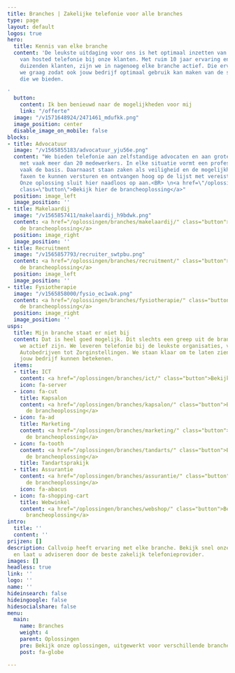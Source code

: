 ```yaml
---
title: Branches | Zakelijke telefonie voor alle branches
type: page
layout: default
logos: true
hero:
  title: Kennis van elke branche
  content: 'De leukste uitdaging voor ons is het optimaal inzetten van onze kennis
    van hosted telefonie bij onze klanten. Met ruim 10 jaar ervaring en inmiddels
    duizenden klanten, zijn we in nagenoeg elke branche actief. Die ervaring delen
    we graag zodat ook jouw bedrijf optimaal gebruik kan maken van de slimme communicatiemogelijkheden
    die we bieden.

'
  button:
    content: Ik ben benieuwd naar de mogelijkheden voor mij
    link: "/offerte"
  image: "/v1571648924/2471461_mdufkk.png"
  image_position: center
  disable_image_on_mobile: false
blocks:
- title: Advocatuur
  image: "/v1565855183/advocatuur_yju56e.png"
  content: "We bieden telefonie aan zelfstandige advocaten en aan grotere praktijken
    met vaak meer dan 20 medewerkers. In elke situatie vormt een professionele bereikbaarheid
    vaak de basis. Daarnaast staan zaken als veiligheid en de mogelijkheid om elektronisch
    faxen te kunnen versturen en ontvangen hoog op de lijst met vereiste functionaliteit.
    Onze oplossing sluit hier naadloos op aan.<BR> \n<a href=\"/oplossingen/branches/advocatuur/\"
    class=\"button\">Bekijk hier de brancheoplossing</a>"
  position: image_left
  image_position: ''
- title: Makelaardij
  image: "/v1565857411/makelaardij_h9bdwk.png"
  content: <a href="/oplossingen/branches/makelaardij/" class="button">Bekijk hier
    de brancheoplossing</a>
  position: image_right
  image_position: ''
- title: Recruitment
  image: "/v1565857793/recruiter_swtpbu.png"
  content: <a href="/oplossingen/branches/recruitment/" class="button">Bekijk hier
    de brancheoplossing</a>
  position: image_left
  image_position: ''
- title: Fysiotherapie
  image: "/v1565858000/fysio_ec1wak.png"
  content: <a href="/oplossingen/branches/fysiotherapie/" class="button">Bekijk hier
    de brancheoplossing</a>
  position: image_right
  image_position: ''
usps:
  title: Mijn branche staat er niet bij
  content: Dat is heel goed mogelijk. Dit slechts een greep uit de branches waarin
    we actief zijn. We leveren telefonie bij de leukste organisaties, variërend van
    Autobedrijven tot Zorginstellingen. We staan klaar om te laten zien wat wij voor
    jouw bedrijf kunnen betekenen.
  items:
  - title: ICT
    content: <a href="/oplossingen/branches/ict/" class="button">Bekijk hier de brancheoplossing</a>
    icon: fa-server
  - icon: fa-cut
    title: Kapsalon
    content: <a href="/oplossingen/branches/kapsalon/" class="button">Bekijk hier
      de brancheoplossing</a>
  - icon: fa-ad
    title: Marketing
    content: <a href="/oplossingen/branches/marketing/" class="button">Bekijk hier
      de brancheoplossing</a>
  - icon: fa-tooth
    content: <a href="/oplossingen/branches/tandarts/" class="button">Bekijk hier
      de brancheoplossing</a>
    title: Tandartsprakijk
  - title: Assurantie
    content: <a href="/oplossingen/branches/assurantie/" class="button">Bekijk hier
      de brancheoplossing</a>
    icon: fa-abacus
  - icon: fa-shopping-cart
    title: Webwinkel
    content: <a href="/oplossingen/branches/webshop/" class="button">Bekijk hier de
      brancheoplossing</a>
intro:
  title: ''
  content: ''
prijzen: []
description: Callvoip heeft ervaring met elke branche. Bekijk snel onze brancheoplossingen
  en laat u adviseren door de beste zakelijk telefonieprovider.
images: []
headless: true
link: ''
logo: ''
name: ''
hideinsearch: false
hideingoogle: false
hidesocialshare: false
menu:
  main:
    name: Branches
    weight: 4
    parent: Oplossingen
    pre: Bekijk onze oplossingen, uitgewerkt voor verschillende branche
    post: fa-globe

---
```

